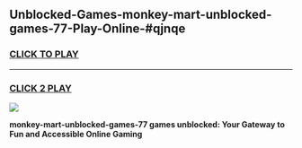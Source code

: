 
## Unblocked-Games-monkey-mart-unblocked-games-77-Play-Online-#qjnqe
<h3>
<a href="https://premium.freeplayer.one?title=monkey-mart-unblocked-games-77&ref=27F">CLICK TO PLAY</a></h3>
<hr>

<h3>
<a href="https://premium.freeplayer.one?title=monkey-mart-unblocked-games-77&ref=27F">CLICK 2 PLAY</a>
  
</h3>

<a href="https://premium.freeplayer.one?title=monkey-mart-unblocked-games-77&ref=27F"><img src="https://clearcache.store/games.png"></a>


**monkey-mart-unblocked-games-77 games unblocked: Your Gateway to Fun and Accessible Online Gaming**

